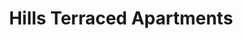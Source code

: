 ---
title: "Hills Terraced Apartments"
location: "Rototuna Hamilton"
images:
    - post-05.jpg
    - post-06.jpg
    - post-07.jpg
    - post-08.jpg
    - post-09.jpg
    - post-07.jpg
    - post-08.jpg
num_bedroom: 2-3
num_bathroom: 2
num_livingroom: 2
num_carpark: 2
landarea: 230 m2
floorarea: 92 m2
description: >
    Eleven unique and spacious Terraced Apartments, boasting generous private outdoor areas and spacious sun-filled living.
    Designed by Red Architecture, the Hills Terraced Apartments are newly built residences with elegant brick and cedar exterior finishings. 
---